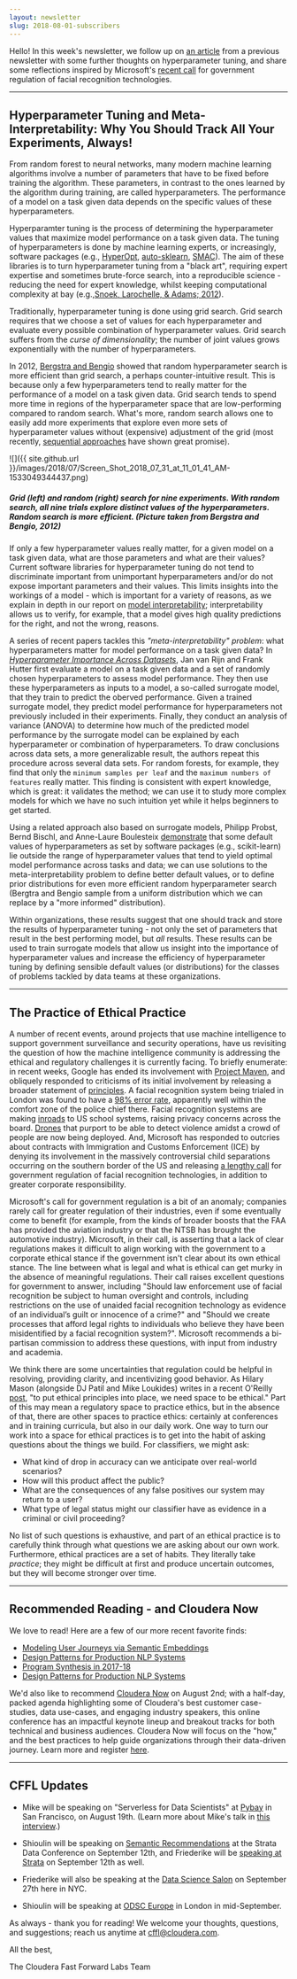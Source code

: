 ```yaml
---
layout: newsletter
slug: 2018-08-01-subscribers
---
```


Hello!  In this week's newsletter, we follow up on [an article](http://blog.fastforwardlabs.com/newsletters/2018-06-20-subscribers) from a previous newsletter with some further thoughts on hyperparameter tuning, and share some reflections inspired by Microsoft's [recent call](https://blogs.microsoft.com/on-the-issues/2018/07/13/facial-recognition-technology-the-need-for-public-regulation-and-corporate-responsibility/) for government regulation of facial recognition technologies.

---

## Hyperparameter Tuning and Meta-Interpretability: Why You Should Track All Your Experiments, Always!

From random forest to neural networks, many modern machine learning algorithms involve a number of parameters that have to be fixed before training the
algorithm. These parameters, in contrast to the ones learned by the algorithm
during training, are called hyperparameters. The performance of a model on a
task given data depends on the specific values of these hyperparameters.

Hyperparamter tuning is the process of determining the hyperparameter values
that maximize model performance on a task given data. The tuning of
hyperparameters is done by machine learning experts, or increasingly, software
packages (e.g., [HyperOpt](http://hyperopt.github.io/hyperopt/),
[auto-sklearn](https://automl.github.io/auto-sklearn/stable/),
[SMAC](https://github.com/automl/SMAC3)). The aim of these libraries is to turn
hyperparameter tuning from a "black art", requiring expert expertise and
sometimes brute-force search, into a reproducible science - reducing the need for
expert knowledge, whilst keeping computational complexity at bay (e.g.,[Snoek,
Larochelle, & Adams;
2012](http://papers.nips.cc/paper/4522-practical-bayesian-optimization)).

Traditionally, hyperparameter tuning is done using grid search. Grid search
requires that we choose a set of values for each hyperparameter and evaluate
every possible combination of hyperparameter values. Grid search suffers from
the *curse of dimensionality*; the number of joint values grows exponentially
with the number of hyperparameters.

In 2012, [Bergstra and Bengio](http://www.jmlr.org/papers/v13/bergstra12a.html)
showed that random hyperparameter search is more efficient than grid search, a
perhaps counter-intuitive result. This is because only a few hyperparameters
tend to really matter for the performance of a model on a task given data.
Grid search tends to spend more time in regions of the hyperparameter space
that are low-performing compared to random search. What's more, random search
allows one to easily add more experiments that explore even more sets of
hyperparameter values without (expensive) adjustment of the grid (most
recently, [sequential
approaches](https://papers.nips.cc/paper/4443-algorithms-for-hyper-parameter-optimization.pdf)
have shown great promise).

![]({{ site.github.url }}/images/2018/07/Screen_Shot_2018_07_31_at_11_01_41_AM-1533049344437.png)
##### Grid (left) and random (right) search for nine experiments. With random search, all nine trials explore distinct values of the hyperparameters. Random search is more efficient. (Picture taken from Bergstra and Bengio, 2012)

If only a few hyperparameter values really matter, for a given model on a task
given data, what are those parameters and what are their values? Current
software libraries for hyperparameter tuning do not tend to discriminate
important from unimportant hyperparameters and/or do not expose important
parameters and their values. This limits insights into the workings of a
model - which is important for a variety of reasons, as we explain in depth in
our report on [model
interpretability](http://blog.fastforwardlabs.com/2017/08/02/interpretability.html);
interpretability allows us to verify, for example, that a model gives high
quality predictions for the right, and not the wrong, reasons. 

A series of recent papers tackles this *"meta-interpretability" problem*: what
hyperparameters matter for model performance on a task given data? In
[*Hyperparameter Importance Across
Datasets*](https://arxiv.org/abs/1710.04725), Jan van Rijn and Frank Hutter
first evaluate a model on a task given data and a set of randomly chosen
hyperparameters to assess model performance. They then use these
hyperparameters as inputs to a model, a so-called surrogate model, that they
train to predict the oberved performance. Given a trained surrogate model, they
predict model performance for hyperparameters not previously included in their
experiments. Finally, they conduct an analysis of variance (ANOVA) to determine
how much of the predicted model performance by the surrogate model can be
explained by each hyperparameter or combination of hyperparameters. To draw
conclusions across data sets, a more generalizable result, the authors repeat
this procedure across several data sets. For random forests, for example, they
find that only the `minimum samples per leaf` and the `maximum numbers of
features` really matter. This finding is consistent with expert knowledge,
which is great: it validates the method; we can use it to study more
complex models for which we have no such intuition yet while it helps beginners
to get started.

Using a related approach also based on surrogate models, Philipp Probst, Bernd
Bischl, and Anne-Laure Boulesteix
[demonstrate](https://arxiv.org/abs/1802.09596) that some default values of
hyperparameters as set by software packages (e.g., scikit-learn) lie
outside the range of hyperparameter values that tend to yield optimal model
performance across tasks and data; we can use solutions to the
meta-interpretability problem to define better default values, or to define
prior distributions for even more efficient random hyperparameter search
(Bergtra and Bengio sample from a uniform distribution which we can replace by
a "more informed" distribution).

Within organizations, these results suggest that one should track and store the
results of hyperparameter tuning - not only the set of parameters that result in
the best performing model, but *all* results. These results can be used to
train surrogate models that allow us insight into the importance of
hyperparameter values and increase the efficiency of hyperparameter tuning by
defining sensible default values (or distributions) for the classes of problems
tackled by data teams at these organizations.

---

## The Practice of Ethical Practice

A number of recent events, around projects that use machine intelligence to support government surveillance and security operations, have us revisiting the question of how the machine intelligence community is addressing the ethical and regulatory challenges it is currently facing. To briefly enumerate: in recent weeks, Google has ended its involvement with [Project Maven](https://gizmodo.com/google-plans-not-to-renew-its-contract-for-project-mave-1826488620), and obliquely responded to criticisms of its initial involvement by releasing a broader statement of [principles](https://www.blog.google/technology/ai/ai-principles/). A facial recognition system being trialed in London was found to have a [98% error rate](https://www.theverge.com/2018/7/5/17535814/uk-face-recognition-police-london-accuracy-completely-comfortable), apparently well within the comfort zone of the police chief there. Facial recognition systems are making [inroads](https://www.axios.com/facial-recognition-debate-coming-to-schools-nationwide-28d0ae08-567f-4c92-95e0-8cbc5a2329ec.html) to US school systems, raising privacy concerns across the board.  [Drones](https://www.theverge.com/2018/6/6/17433482/ai-automated-surveillance-drones-spot-violent-behavior-crowds) that purport to be able to detect violence amidst a crowd of people are now being deployed. And, Microsoft has responded to outcries about contracts with Immigration and Customs Enforcement (ICE) by denying its involvement in the massively controversial child separations occurring on the southern border of the US and releasing [a lengthy call](https://blogs.microsoft.com/on-the-issues/2018/07/13/facial-recognition-technology-the-need-for-public-regulation-and-corporate-responsibility/) for government regulation of facial recognition technologies, in addition to greater corporate responsibility.    

Microsoft's call for government regulation is a bit of an anomaly; companies rarely call for greater regulation of their industries, even if some eventually come to benefit (for example, from the kinds of broader boosts that the FAA has provided the aviation industry or that the NTSB has brought the automotive industry). Microsoft, in their call, is asserting that a lack of clear regulations makes it difficult to align working with the government to a corporate ethical stance if the government isn't clear about its own ethical stance. The line between what is legal and what is ethical can get murky in the absence of meaningful regulations. Their call raises excellent questions for government to answer, including "Should law enforcement use of facial recognition be subject to human oversight and controls, including restrictions on the use of unaided facial recognition technology as evidence of an individual’s guilt or innocence of a crime?" and "Should we create processes that afford legal rights to individuals who believe they have been misidentified by a facial recognition system?". Microsoft recommends a bi-partisan commission to address these questions, with input from industry and academia. 

We think there are some uncertainties that regulation could be helpful in resolving, providing clarity, and incentivizing good behavior. As Hilary Mason (alongside DJ Patil and Mike Loukides) writes in a recent O'Reilly [post](https://www.oreilly.com/ideas/doing-good-data-science), "to put ethical principles into place, we need space to be ethical." Part of this may mean a regulatory space to practice ethics, but in the absence of that, there are other spaces to practice ethics: certainly at conferences and in training curricula, but also in our daily work. One way to turn our work into a space for ethical practices is to get into the habit of asking questions about the things we build. For classifiers, we might ask: 
 - What kind of drop in accuracy can we anticipate over real-world scenarios?
 - How will this product affect the public?
 - What are the consequences of any false positives our system may return to a user?
 - What type of legal status might our classifier have as evidence in a criminal or civil proceeding?
 
No list of such questions is exhaustive, and part of an ethical practice is to carefully think through what questions we are asking about our own work. Furthermore, ethical practices are a set of habits. They literally take _practice_; they might be difficult at first and produce uncertain outcomes, but they will become stronger over time.  

---

## Recommended Reading - and Cloudera Now

We love to read! Here are a few of our more recent favorite finds:
* [Modeling User Journeys via Semantic Embeddings](https://codeascraft.com/2018/07/12/modeling-user-journey-via-semantic-embeddings/)
* [Design Patterns for Production NLP Systems](http://deliprao.com/archives/294)
* [Program Synthesis in 2017-18](https://alexpolozov.com/blog/program-synthesis-2018/)
* [Design Patterns for Production NLP Systems](http://deliprao.com/archives/294)

We'd also like to recommend [Cloudera Now](https://www.cloudera.com/more/events/cloudera-now.html) on August 2nd; with a half-day, packed agenda highlighting some of Cloudera's best customer case-studies, data use-cases, and engaging industry speakers, this online conference has an impactful keynote lineup and breakout tracks for both technical and business audiences. Cloudera Now will focus on the "how," and the best practices to help guide organizations through their data-driven journey. Learn more and register [here](https://www.cloudera.com/more/events/cloudera-now.html?utm_medium=email&utm_source=organicsdr&utm_campaign=other&src=sdr&cid=70134000001T2ub&utm_content=Cloudera%20NOW_Organic_AMER_Webinar_2018-08-02).

---

## CFFL Updates

* Mike will be speaking on "Serverless for Data Scientists" at [Pybay](https://pybay.com/) in San Francisco, on August 19th. (Learn more about Mike's talk in [this interview](https://medium.com/pybay/meet-mike-lee-williams-serverless-and-its-relevance-for-data-scientists-ba5a6cd0862e).)

* Shioulin will be speaking on [Semantic Recommendations](https://conferences.oreilly.com/strata/strata-ny/public/schedule/detail/69260) at the Strata Data Conference on September 12th, and Friederike will be [speaking at Strata](https://conferences.oreilly.com/strata/strata-ny/public/schedule/detail/69365) on September 12th as well.

* Friederike will also be speaking at the [Data Science Salon](https://www.eventbrite.com/e/data-science-salon-nyc-tickets-40072527007) on September 27th here in NYC.

* Shioulin will be speaking at [ODSC Europe](https://odsc.com/london) in London in mid-September.

As always - thank you for reading!  We welcome your thoughts, questions, and suggestions; reach us anytime at cffl@cloudera.com.

All the best,

The Cloudera Fast Forward Labs Team

